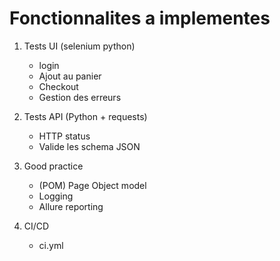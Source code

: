 # Fonctionnalites a implementes

1. Tests UI (selenium python)
	- login
	- Ajout au panier
	- Checkout
	- Gestion des erreurs

2. Tests API (Python + requests)
	- HTTP status
	- Valide les schema JSON

3. Good practice 
	- (POM) Page Object model
	- Logging
	- Allure reporting

4. CI/CD
	- ci.yml

